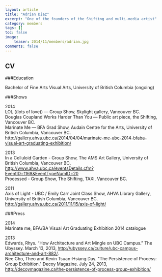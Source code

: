 ```yaml
---
layout: article
title: "Adrian Diaz"
excerpt: "One of the founders of the Shifting and multi-media artist"
category: members
tags: []
toc: false
image:
	teaser: 2014/11/members/adrian.jpg
comments: false
---
```


## CV

###Education

Bachelor of Fine Arts Visual Arts, University of British Columbia (ongoing)

###Shows

2014  
LOL ((lots of love)) — Group Show, Skylight gallery, Vancouver BC.  
Douglas Coupland Works Harder Than You — Public art piece, the Shifting, Vancouver BC.  
Marinate Me — BFA Grad Show, Audain Centre for the Arts, University of British Columbia, Vancouver BC.  
http://gallery.ahva.ubc.ca/2014/04/04/marinate-me-ubc-2014-bfaba-visual-art-graduating-exhibition/  

2013  
In a Celluloid Garden - Group Show, The AMS Art Gallery, University of British Columbia, Vancouver BC.  
http://www.ahva.ubc.ca/eventsDetails.cfm?EventID=1168&EventTypeNumID=20  
Processed - Group Show, The Shifting, TAXI, Vancouver BC.  

2011  
Axis of Light - UBC / Emily Carr Joint Class Show, AHVA Library Gallery, University of British Columbia, Vancouver BC.  
http://gallery.ahva.ubc.ca/2011/11/15/axis-of-light/  


###Press

2014  
Marinate me, BFA/BA Visual Art Graduating Exhibition 2014 catalogue  

2013  
Edwards, Rhys. “How Architecture and Art Mingle on UBC Campus.” The Ubyssey. March 13, 2013, http://ubyssey.ca/culture/ubc-campus-architecture-and-art-882/.  
Nee Cho, Theo and Kevin Tsuan-Hsiang Day. "The Persistence of Process: Group Exhibition." Decoy Magazine. July 24, 2013, http://decoymagazine.ca/the-persistence-of-process-group-exhibition/  
